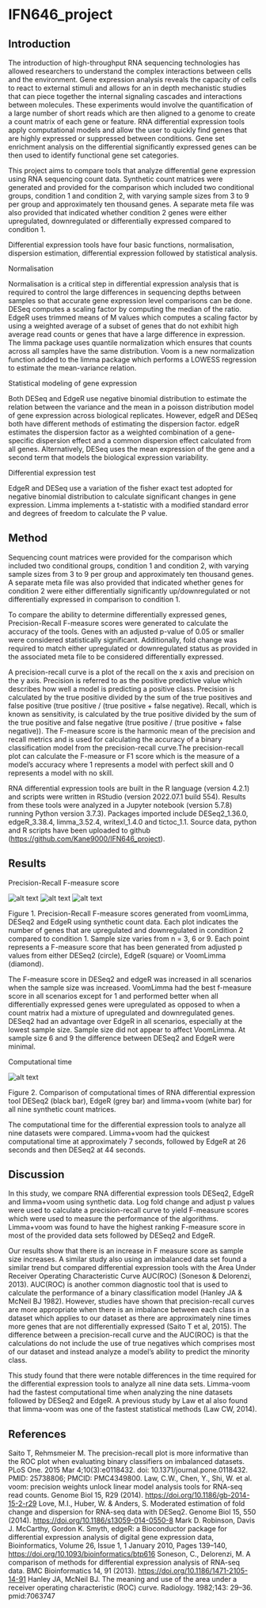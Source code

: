 # IFN646_project
## Introduction

The introduction of high-throughput RNA sequencing technologies has allowed researchers to understand the complex interactions between cells and the environment. Gene expression analysis reveals the capacity of cells to react to external stimuli and allows for an in depth mechanistic studies that can piece together the internal signaling cascades and interactions between molecules. These experiments would involve the quantification of a large number of short reads which are then aligned to a genome to create a count matrix of each gene or feature. RNA differential expression tools apply computational models and allow the user to quickly find genes that are highly expressed or suppressed between conditions. Gene set enrichment analysis on the differential significantly expressed genes can be then used to identify functional gene set categories.

This project aims to compare tools that analyze differential gene expression using RNA sequencing count data. 
Synthetic count matrices were generated and provided for the comparison which included two conditional groups, condition 1 and condition 2, with varying sample sizes from 3 to 9 per group and approximately ten thousand genes. 
A separate meta file was also provided that indicated whether condition 2 genes were either upregulated, downregulated or differentially expressed compared to condition 1.

Differential expression tools have four basic functions, normalisation, dispersion estimation, differential expression followed by statistical analysis.

Normalisation

Normalisation is a critical step in differential expression analysis that is required to control the large differences in sequencing depths between samples so that accurate gene expression level comparisons can be done. 
DESeq computes a scaling factor by computing the median of the ratio.
EdgeR uses trimmed means of M values which computes a scaling factor by using a weighted average of a subset of genes that do not exhibit high average read counts or genes that have a large difference in expression.
The limma package uses quantile normalization which ensures that counts across all samples have the same distribution. Voom is a new normalization function added to the limma package which performs a LOWESS regression to estimate the mean-variance relation.
 
Statistical modeling of gene expression

Both DESeq and EdgeR use negative binomial distribution to estimate the relation between the variance and the mean in a poisson distribution model of gene expression across biological replicates.
However, edgeR and DESeq both have different methods of estimating the dispersion factor.
edgeR estimates the dispersion factor as a weighted combination of a gene-specific dispersion effect and a common dispersion effect calculated from all genes.
Alternatively, DESeq uses the mean expression of the gene and a second term that models the biological expression variability.
 
Differential expression test

EdgeR and DESeq use a variation of the fisher exact test adopted for negative binomial distribution to calculate significant changes in gene expression.
Limma implements a t-statistic with a modified standard error and degrees of freedom to calculate the P value.


## Method

Sequencing count matrices were provided for the comparison which included two conditional groups, condition 1 and condition 2, with varying sample sizes from 3 to 9 per group and approximately ten thousand genes. A separate meta file was also provided that indicated whether genes for condition 2 were either differentially significantly up/downregulated or not differentially expressed in comparison to condition 1.

To compare the ability to determine differentially expressed genes, Precision-Recall F-measure scores were generated to calculate the accuracy of the tools. Genes with an adjusted p-value of 0.05 or smaller were considered statistically significant. Additionally, fold change was required to match either upregulated or downregulated status as provided in the associated meta file to be considered differentially expressed.

A precision-recall curve is a plot of the recall on the x axis and precision on the y axis. Precision is referred to as the positive predictive value which describes how well a model is predicting a positive class. Precision is calculated by the true positive divided by the sum of the true positives and false positive (true positive / (true positive + false negative). Recall, which is known as sensitivity, is calculated by the true positive divided by the sum of the true positive and false negative (true positive / (true positive + false negative)). The F-measure score is the harmonic mean of the precision and recall metrics and is used for calculating the accuracy of a binary classification model from the precision-recall curve.The precision-recall plot can calculate the F-measure or F1 score which is the measure of a model’s accuracy where 1 represents a model with perfect skill and 0 represents a model with no skill. 

RNA differential expression tools are built in the R language (version 4.2.1) and scripts were written in RStudio (version 2022.07.1 build 554). Results from these tools were analyzed in a Jupyter notebook (version 5.7.8) running Python version 3.7.3). Packages imported include DESeq2_1.36.0, edgeR_3.38.4, limma_3.52.4, writexl_1.4.0 and tictoc_1.1.  Source data, python and R scripts have been uploaded to github (https://github.com/Kane9000/IFN646_project).


## Results

Precision-Recall F-measure score

![alt text](/PR_500_500_padj.png?raw=true)
![alt text](/PR_750_250_padj.png?raw=true)
![alt text](/PR_1000_0_padj.png?raw=true)

Figure 1. Precision-Recall F-measure scores generated from voomLimma, DESeq2 and EdgeR using synthetic count data. Each plot indicates the number of genes that are upregulated and downregulated in condition 2 compared to condition 1. Sample size varies from n = 3, 6 or 9. Each point represents a F-measure score that has been generated from adjusted p values from 
either DESeq2 (circle), EdgeR (square) or VoomLimma (diamond).


The F-measure score in DESeq2 and edgeR was increased in all scenarios when the sample size was increased. VoomLimma had the best f-measure score in all scenarios except for 1 and performed better when all differentially expressed genes were upregulated as opposed to when a count matrix had a mixture of upregulated and downregulated genes. DESeq2 had an advantage over EdgeR in all scenarios, especially at the lowest sample size. Sample size did not appear to affect VoomLimma. At sample size 6 and 9 the difference between DESeq2 and EdgeR were minimal. 


Computational time

![alt text](/Time.png?raw=true)

Figure 2. Comparison of computational times of RNA differential expression tool DESeq2 (black bar), EdgeR (grey bar) and limma+voom (white bar) for all nine synthetic count matrices. 

The computational time for the differential expression tools to analyze all nine datasets were compared. Limma+voom had the quickest computational time at approximately 7 seconds, followed by EdgeR at 26 seconds and then DESeq2 at 44 seconds.


## Discussion

In this study, we compare RNA differential expression tools DESeq2, EdgeR and limma+voom using synthetic data. Log fold change and adjust p values were used to calculate a precision-recall curve to yield F-measure scores which were used to measure the performance of the algorithms. Limma+voom was found to have the highest ranking F-measure score in most of the provided data sets followed by DESeq2 and EdgeR. 

Our results show that there is an increase in F measure score as sample size increases. A similar study also using an imbalanced data set found a similar trend but compared differential expression tools with the Area Under Receiver Operating Characteristic Curve AUC(ROC) (Soneson & Delorenzi, 2013). AUC(ROC) is another common diagnostic tool that is used to calculate the performance of a binary classification model (Hanley JA & McNeil BJ 1982). However, studies have shown that precision-recall curves are more appropriate when there is an imbalance between each class in a dataset which applies to our dataset as there are approximately nine times more genes that are not differentially expressed (Saito T et al, 2015).  The difference between a precision-recall curve and the AUC(ROC) is that the calculations do not include the use of true negatives which comprises most of our dataset and instead analyze a model’s ability to predict the minority class.

This study found that there were notable differences in the time required for the differential expression tools to analyze all nine data sets. Limma-voom had the fastest computational time when analyzing the nine datasets followed by DESeq2 and EdgeR. A previous study by Law et al also found that limma-voom was one of the fastest statistical methods (Law CW, 2014).  


## References
Saito T, Rehmsmeier M. The precision-recall plot is more informative than the ROC plot when evaluating binary classifiers on imbalanced datasets. PLoS One. 2015 Mar 4;10(3):e0118432. doi: 10.1371/journal.pone.0118432. PMID: 25738806; PMCID: PMC4349800.
Law, C.W., Chen, Y., Shi, W. et al. voom: precision weights unlock linear model analysis tools for RNA-seq read counts. Genome Biol 15, R29 (2014). https://doi.org/10.1186/gb-2014-15-2-r29
Love, M.I., Huber, W. & Anders, S. Moderated estimation of fold change and dispersion for RNA-seq data with DESeq2. Genome Biol 15, 550 (2014). https://doi.org/10.1186/s13059-014-0550-8
Mark D. Robinson, Davis J. McCarthy, Gordon K. Smyth, edgeR: a Bioconductor package for differential expression analysis of digital gene expression data, Bioinformatics, Volume 26, Issue 1, 1 January 2010, Pages 139–140, https://doi.org/10.1093/bioinformatics/btp616
Soneson, C., Delorenzi, M. A comparison of methods for differential expression analysis of RNA-seq data. BMC Bioinformatics 14, 91 (2013). https://doi.org/10.1186/1471-2105-14-91
Hanley JA, McNeil BJ. The meaning and use of the area under a receiver operating characteristic (ROC) curve. Radiology. 1982;143: 29–36. pmid:7063747

